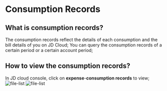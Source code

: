 # Consumption Records
## What is consumption records?
The consumption records reflect the details of each consumption and the bill details of you on JD Cloud;
You can query the consumption records of a certain period or a certain account period;

## How to view the consumption records?
In JD cloud console, click on **expense**-**consumption records** to view;
![file-list](https://github.com/jdcloudcom/cn/blob/edit/image/billing/%E6%B6%88%E8%B4%B9%E8%AE%B0%E5%BD%951.png)
![file-list](https://github.com/jdcloudcom/cn/blob/edit/image/billing/%E6%B6%88%E8%B4%B9%E8%AE%B0%E5%BD%952.png)

